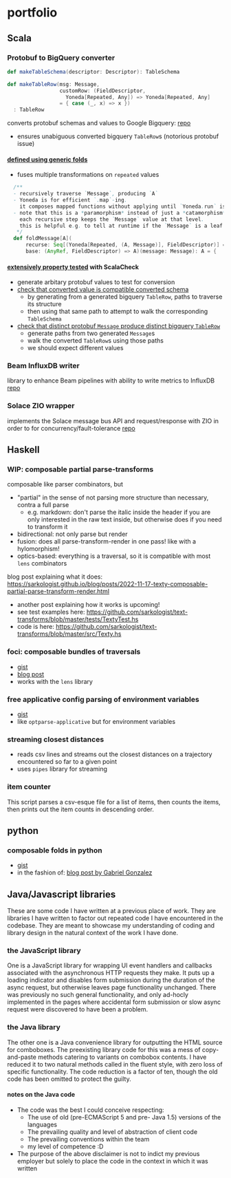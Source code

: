 # portfolio

## Scala
### Protobuf to BigQuery converter
```scala
def makeTableSchema(descriptor: Descriptor): TableSchema

def makeTableRow(msg: Message,
                 customRow: (FieldDescriptor,
                   Yoneda[Repeated, Any]) => Yoneda[Repeated, Any]
                 = { case (_, x) => x })
  : TableRow
```
converts protobuf schemas and values to Google Bigquery:
[repo](https://github.com/sarkologist/protobuf-to-bigquery)
- ensures unabiguous converted bigquery `TableRow`s (notorious protobuf issue)

#### [defined using generic folds](https://github.com/sarkologist/protobuf-to-bigquery/blob/2d13140f9549c29dd1f58a1f2dd21f6ac7af3591/src/main/scala/util/Protobuf.scala#L47)
- fuses multiple transformations on `repeated` values
```scala
  /**
  - recursively traverse `Message`, producing `A`
  - Yoneda is for efficient `.map`-ing.
    it composes mapped functions without applying until `Yoneda.run` is called
  - note that this is a *paramorphism* instead of just a *catamorphism*, i.e.
    each recursive step keeps the `Message` value at that level.
    this is helpful e.g. to tell at runtime if the `Message` is a leaf
   */
  def foldMessage[A](
      recurse: Seq[(Yoneda[Repeated, (A, Message)], FieldDescriptor)] => A,
      base: (AnyRef, FieldDescriptor) => A)(message: Message): A = {
 ```
#### [extensively property tested](https://github.com/sarkologist/protobuf-to-bigquery/blob/main/src/test/scala/utils/ProtobufToBigquerySpec.scala) with ScalaCheck
- generate arbitary protobuf values to test for conversion
- [check that converted value is compatible converted schema](https://github.com/sarkologist/protobuf-to-bigquery/blob/2d13140f9549c29dd1f58a1f2dd21f6ac7af3591/src/test/scala/utils/ProtobufToBigquerySpec.scala#L68)
  - by generating from a generated bigquery `TableRow`, paths to traverse its structure
  - then using that same path to attempt to walk the corresponding `TableSchema`
- [check that distinct protobuf `Message` produce distinct bigquery `TableRow`](https://github.com/sarkologist/protobuf-to-bigquery/blob/2d13140f9549c29dd1f58a1f2dd21f6ac7af3591/src/test/scala/utils/ProtobufToBigquerySpec.scala#L186)
  - generate paths from two generated `Message`s
  - walk the converted `TableRow`s using those paths
  - we should expect different values

### Beam InfluxDB writer
library to enhance Beam pipelines with ability to write metrics to InfluxDB
[repo](https://github.com/sarkologist/influx-beam)

### Solace ZIO wrapper
implements the Solace message bus API and request/response with ZIO in order to for concurrency/fault-tolerance
[repo](https://github.com/sarkologist/solace-zio)


## Haskell
### WIP: composable partial parse-transforms
composable like parser combinators, but
- "partial" in the sense of not parsing more structure than necessary, contra a full parse
  - e.g. markdown: don't parse the italic inside the header if you are only interested in the raw text inside, but otherwise does if you need to transform it
- bidirectional: not only parse but render
- fusion: does all parse-transform-render in one pass! like with a hylomorphism!
- optics-based: everything is a traversal, so it is compatible with most `lens` combinators

blog post explaining what it does: https://sarkologist.github.io/blog/posts/2022-11-17-texty-composable-partial-parse-transform-render.html
- another post explaining how it works is upcoming!
- see test examples here: https://github.com/sarkologist/text-transforms/blob/master/tests/TextyTest.hs
- code is here: https://github.com/sarkologist/text-transforms/blob/master/src/Texty.hs

### foci: composable bundles of traversals
- [gist](https://gist.github.com/sarkologist/4206ece148cbbe302ae4f341fcf687a4)
- [blog post](https://tech-blog.capital-match.com/posts/4-json-migration.html)
- works with the `lens` library

### **free applicative** config parsing of environment variables
- [gist](https://gist.github.com/sarkologist/5dff67cb05759e438f08605de12db4ba)
- like `optparse-applicative` but for environment variables

### streaming closest distances
- reads csv lines and streams out the closest distances on a trajectory encountered so far to a given point
- uses `pipes` library for streaming

### item counter
This script parses a csv-esque file for a list of items, then counts the items, then prints out the item counts in descending order.

## python
### composable folds in python
- [gist](https://gist.github.com/sarkologist/a4903853748f3c7948e0df4a48b3af46)
- in the fashion of: [blog post by Gabriel Gonzalez](http://www.haskellforall.com/2013/08/composable-streaming-folds.html)

## Java/Javascript libraries
These are some code I have written at a previous place of work.
They are libraries I have written to factor out repeated code I have encountered in the codebase.
They are meant to showcase my understanding of coding and library design in the natural context of the work I have done.

### the JavaScript library
One is a JavaScript library for wrapping UI event handlers and callbacks associated with the asynchronous HTTP requests they make.
It puts up a loading indicator and disables form submission during the duration of the async request, but otherwise leaves page functionality unchanged.
There was previously no such general functionality, and only ad-hocly implemented in the pages where accidental form submission or slow async request were discovered to have been a problem.

### the Java library
The other one is a Java convenience library for outputting the HTML source for comboboxes. The preexisting library code for this was a mess of copy-and-paste methods catering to variants on combobox contents. I have reduced it to two natural methods called in the fluent style, with zero loss of specific functionality. The code reduction is a factor of ten, though the old code has been omitted to protect the guilty.

#### notes on the Java code
- The code was the best I could conceive respecting:
  - The use of old (pre-ECMAScript 5 and pre- Java 1.5) versions of the languages
  - The prevailing quality and level of abstraction of client code
  - The prevailing conventions within the team
  - my level of competence :D
- The purpose of the above disclaimer is not to indict my previous employer but solely to place the code in the context in which it was written
